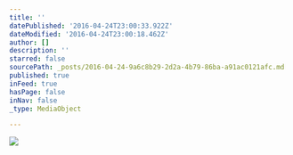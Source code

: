 ```yaml
---
title: ''
datePublished: '2016-04-24T23:00:33.922Z'
dateModified: '2016-04-24T23:00:18.462Z'
author: []
description: ''
starred: false
sourcePath: _posts/2016-04-24-9a6c8b29-2d2a-4b79-86ba-a91ac0121afc.md
published: true
inFeed: true
hasPage: false
inNav: false
_type: MediaObject

---
```

![](https://the-grid-user-content.s3-us-west-2.amazonaws.com/30c8b269-d6f0-469f-abce-4711cfa7d364.jpg)
